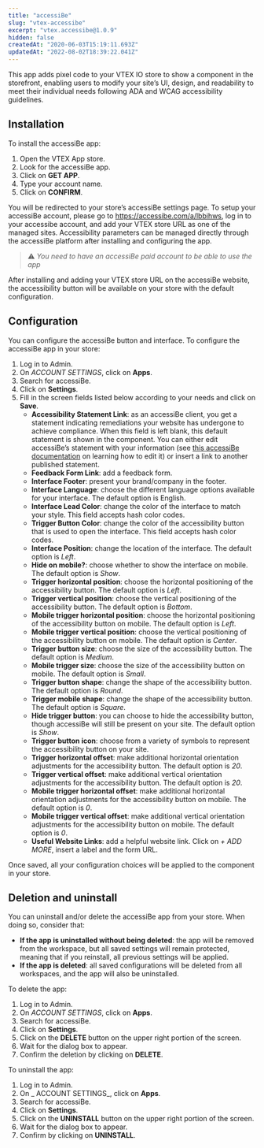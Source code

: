 ```yaml
---
title: "accessiBe"
slug: "vtex-accessibe"
excerpt: "vtex.accessibe@1.0.9"
hidden: false
createdAt: "2020-06-03T15:19:11.693Z"
updatedAt: "2022-08-02T18:39:22.041Z"
---
```

This app adds pixel code to your VTEX IO store to show a component in the storefront, enabling users to modify your site’s UI, design, and readability to meet their individual needs following ADA and WCAG accessibility guidelines.

## Installation

To install the accessiBe app:

1. Open the VTEX App store.
2. Look for the accessiBe app.
3. Click on **GET APP**.
4. Type your account name.
5. Click on **CONFIRM**.

You will be redirected to your store’s accessiBe settings page. To setup your accessiBe account, please go to https://accessibe.com/a/lbbihws, log in to your accessibe account, and add your VTEX store URL as one of the managed sites. Accessibility parameters can be managed directly through the accessiBe platform after installing and configuring the app.

> ⚠️ _You need to have an accessiBe paid account to be able to use the app_

After installing and adding your VTEX store URL on the accessiBe website, the accessibility button will be available on your store with the default configuration.

## Configuration

You can configure the accessiBe button and interface. To configure the accessiBe app in your store:

1. Log in to Admin.
2. On _ACCOUNT SETTINGS_, click on **Apps**.
3. Search for accessiBe.
4. Click on **Settings**.
5. Fill in the screen fields listed below according to your needs and click on **Save**.
   - **Accessibility Statement Link**: as an accessiBe client, you get a statement indicating remediations your website has undergone to achieve compliance. When this field is left blank, this default statement is shown in the component. You can either edit accessiBe’s statement with your information (see [this accessiBe documentation](https://accessibe.com/support/account/how-can-i-edit-website-owner-information-for-the-accessibility-statement) on learning how to edit it) or insert a link to another published statement.
   - **Feedback Form Link**: add a feedback form.
   - **Interface Footer**: present your brand/company in the footer.
   - **Interface Language**: choose the different language options available for your interface. The default option is English.
   - **Interface Lead Color**: change the color of the interface to match your style. This field accepts hash color codes.
   - **Trigger Button Color**: change the color of the accessibility button that is used to open the interface. This field accepts hash color codes.
   - **Interface Position**: change the location of the interface. The default option is _Left_.
   - **Hide on mobile?**: choose whether to show the interface on mobile. The default option is _Show_.
   - **Trigger horizontal position**: choose the horizontal positioning of the accessibility button. The default option is _Left_.
   - **Trigger vertical position**: choose the vertical positioning of the accessibility button. The default option is _Bottom_.
   - **Mobile trigger horizontal position**: choose the horizontal positioning of the accessibility button on mobile. The default option is _Left_.
   - **Mobile trigger vertical position**: choose the vertical positioning of the accessibility button on mobile. The default option is _Center_.
   - **Trigger button size**: choose the size of the accessibility button. The default option is _Medium_.
   - **Mobile trigger size**: choose the size of the accessibility button on mobile. The default option is _Small_.
   - **Trigger button shape**: change the shape of the accessibility button. The default option is _Round_.
   - **Trigger mobile shape**: change the shape of the accessibility button. The default option is _Square_.
   - **Hide trigger button**: you can choose to hide the accessibility button, though accessiBe will still be present on your site. The default option is _Show_.
   - **Trigger button icon**: choose from a variety of symbols to represent the accessibility button on your site.
   - **Trigger horizontal offset**: make additional horizontal orientation adjustments for the accessibility button. The default option is _20_.
   - **Trigger vertical offset**: make additional vertical orientation adjustments for the accessibility button. The default option is _20_.
   - **Mobile trigger horizontal offset**: make additional horizontal orientation adjustments for the accessibility button on mobile. The default option is _0_.
   - **Mobile trigger vertical offset**: make additional vertical orientation adjustments for the accessibility button on mobile. The default option is _0_.
   - **Useful Website Links**: add a helpful website link. Click on _+ ADD MORE_, insert a label and the form URL.

Once saved, all your configuration choices will be applied to the component in your store.

## Deletion and uninstall

You can uninstall and/or delete the accessiBe app from your store. When doing so, consider that:

- **If the app is uninstalled without being deleted**: the app will be removed from the workspace, but all saved settings will remain protected, meaning that if you reinstall, all previous settings will be applied.
- **If the app is deleted**: all saved configurations will be deleted from all workspaces, and the app will also be uninstalled.

To delete the app:

1. Log in to Admin.
2. On _ACCOUNT SETTINGS_, click on **Apps**.
3. Search for accessiBe.
4. Click on **Settings**.
5. Click on the **DELETE** button on the upper right portion of the screen.
6. Wait for the dialog box to appear.
7. Confirm the deletion by clicking on **DELETE**.

To uninstall the app:

1. Log in to Admin.
2. On _ ACCOUNT SETTINGS_, click on **Apps**.
3. Search for accessiBe.
4. Click on **Settings**.
5. Click on the **UNINSTALL** button on the upper right portion of the screen.
6. Wait for the dialog box to appear.
7. Confirm by clicking on **UNINSTALL**.